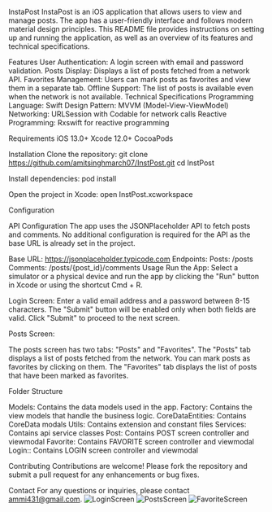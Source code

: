 InstaPost
InstaPost is an iOS application that allows users to view and manage posts. The app has a user-friendly interface and follows modern material design principles. This README file provides instructions on setting up and running the application, as well as an overview of its features and technical specifications.

Features
User Authentication: A login screen with email and password validation.
Posts Display: Displays a list of posts fetched from a network API.
Favorites Management: Users can mark posts as favorites and view them in a separate tab.
Offline Support: The list of posts is available even when the network is not available.
Technical Specifications
Programming Language: Swift
Design Pattern: MVVM (Model-View-ViewModel)
Networking: URLSession with Codable for network calls
Reactive Programming: Rxswift for reactive programming

Requirements
iOS 13.0+
Xcode 12.0+
CocoaPods

Installation
Clone the repository:
git clone https://github.com/amitsinghmarch07/InstPost.git
cd InstPost

Install dependencies:
pod install

Open the project in Xcode:
open InstPost.xcworkspace

Configuration

API Configuration
The app uses the JSONPlaceholder API to fetch posts and comments. No additional configuration is required for the API as the base URL is already set in the project.

Base URL: https://jsonplaceholder.typicode.com
Endpoints:
Posts: /posts
Comments: /posts/{post_id}/comments
Usage
Run the App: Select a simulator or a physical device and run the app by clicking the "Run" button in Xcode or using the shortcut Cmd + R.

Login Screen: Enter a valid email address and a password between 8-15 characters. The "Submit" button will be enabled only when both fields are valid. Click "Submit" to proceed to the next screen.

Posts Screen:

The posts screen has two tabs: "Posts" and "Favorites".
The "Posts" tab displays a list of posts fetched from the network. You can mark posts as favorites by clicking on them.
The "Favorites" tab displays the list of posts that have been marked as favorites.

Folder Structure

Models: Contains the data models used in the app.
Factory: Contains the view models that handle the business logic.
CoreDataEntities: Contains CoreData modals
Utils: Contains extension and constant files
Services: Contains api service classes
Post: Contains POST screen controller and viewmodal
Favorite: Contains FAVORITE screen controller and viewmodal
Login:: Contains LOGIN screen controller and viewmodal

Contributing
Contributions are welcome! Please fork the repository and submit a pull request for any enhancements or bug fixes.

Contact
For any questions or inquiries, please contact ammi431@gmail.com.
![LoginScreen](https://github.com/amitsinghmarch07/InstPost/assets/35914384/2ef73d99-8820-4d35-aa89-cb1f22abecc3)
![PostsScreen](https://github.com/amitsinghmarch07/InstPost/assets/35914384/30aa7cb3-6d02-4a4e-b5a5-15c78476b7b7)
![FavoriteScreen](https://github.com/amitsinghmarch07/InstPost/assets/35914384/b4353ae7-051b-4b0b-a25a-74b4ae5f5975)

